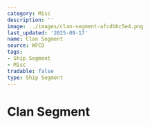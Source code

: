 ```yaml
---
category: Misc
description: ''
image: ../images/clan-segment-afcdbbc5e4.png
last_updated: '2025-09-17'
name: Clan Segment
source: WFCD
tags:
- Ship Segment
- Misc
tradable: false
type: Ship Segment
---
```


# Clan Segment

